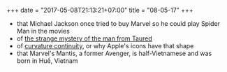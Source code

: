 +++
date = "2017-05-08T21:13:21+07:00"
title = "08-05-17"
+++

* that Michael Jackson once tried to buy Marvel so he could play Spider Man in the movies
* of [the strange mystery of the man from Taured](http://coolinterestingstuff.com/the-strange-mystery-of-the-man-from-taured)
* of [curvature continuity](https://hackernoon.com/apples-icons-have-that-shape-for-a-very-good-reason-720d4e7c8a14), or why Apple's icons have that shape
* that Marvel's Mantis, a former Avenger, is half-Vietnamese and was born in Huế, Vietnam 
